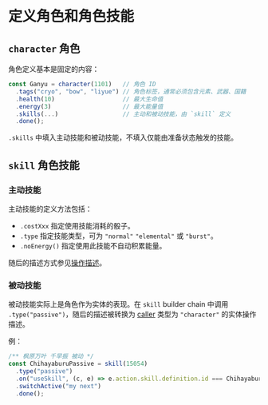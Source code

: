 # 定义角色和角色技能

## `character` 角色

角色定义基本是固定的内容：

```ts
const Ganyu = character(1101)   // 角色 ID
  .tags("cryo", "bow", "liyue") // 角色标签，通常必须包含元素、武器、国籍
  .health(10)                   // 最大生命值
  .energy(3)                    // 最大能量值
  .skills(...)                  // 主动和被动技能，由 `skill` 定义
  .done();
```

`.skills` 中填入主动技能和被动技能，不填入仅能由准备状态触发的技能。

## `skill` 角色技能

### 主动技能

主动技能的定义方法包括：

- `.costXxx` 指定使用技能消耗的骰子。
- `.type` 指定技能类型，可为 `"normal"` `"elemental"` 或 `"burst"`。
- `.noEnergy()` 指定使用此技能不自动积累能量。

随后的描述方式参见[操作描述](./operations.md)。

### 被动技能

被动技能实际上是角色作为实体的表现。在 `skill` builder chain 中调用 `.type("passive")`，随后的描述被转换为 [caller](./operations.md#caller) 类型为 `"character"` 的实体操作描述。

例：

```ts
/** 枫原万叶 千早振 被动 */
const ChihayaburuPassive = skill(15054)
  .type("passive")
  .on("useSkill", (c, e) => e.action.skill.definition.id === Chihayaburu)
  .switchActive("my next")
  .done();
```
